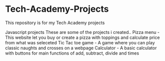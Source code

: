 # Tech-Academy-Projects
This repository is for my Tech Academy projects

Javascript projects
These are some of the projects i created..
Pizza menu - This website let you buy or create a pizza with toppings and calculate price from what was seleceted
Tic Tac toe game - A game where you can play classic naughts and crosses on a webpage
Calculator - A basic calculator with buttons for main functions of add, subtract, divide and times

